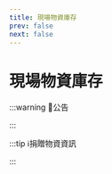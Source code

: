```yaml
---
title: 現場物資庫存
prev: false
next: false
---
```


# 現場物資庫存

<GetGoogleSheet v-model:remark="remark" v-model:information="information" />

:::warning 📢公告
**<div v-html="remark" />**
:::

:::tip ℹ️捐贈物資資訊
**<div v-html="information" />**
:::

<script setup>
import GetGoogleSheet from '../components/GetGoogleSheet.vue'
import { ref } from 'vue'

const remark = ref('')
const information = ref('')
</script>
